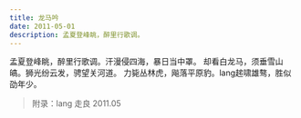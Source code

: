 ```yaml
---
title: 龙马吟
date: 2011-05-01
description: 孟夏登峰眺，醉里行歌调。
---
```


孟夏登峰眺，醉里行歌调。汗漫侵四海，暴日当中罩。
却看白龙马，须垂雪山皜。狮光纷云发，骋望关河道。
力毙丛林虎，飚落平原豹。lang趤啸雄骜，胜似劭年少。

> 附录：lang 走良
> 2011.05